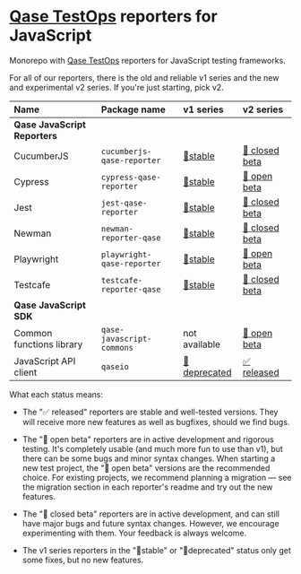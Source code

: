 # [Qase TestOps](https://qase.io) reporters for JavaScript

Monorepo with [Qase TestOps](https://qase.io) reporters for JavaScript testing frameworks.

For all of our reporters, there is the old and reliable v1 series and the new and experimental v2 series.
If you're just starting, pick v2.

| Name                          | Package name               | v1 series                                                                                  | v2 series                                                                                            |
|:------------------------------|:---------------------------|:-------------------------------------------------------------------------------------------|:-----------------------------------------------------------------------------------------------------|
| **Qase JavaScript Reporters** |
| CucumberJS                    | `cucumberjs-qase-reporter` | [🗿stable](https://github.com/qase-tms/qase-javascript/tree/master/qase-cucumberjs#readme) | [🧰 closed beta](https://github.com/qase-tms/qase-javascript/tree/main/qase-cucumberjs#readme)       |
| Cypress                       | `cypress-qase-reporter`    | [🗿stable](https://github.com/qase-tms/qase-javascript/tree/master/qase-cypress#readme)    | [🧪 open beta](https://github.com/qase-tms/qase-javascript/tree/main/qase-cypress#readme)            |
| Jest                          | `jest-qase-reporter`       | [🗿stable](https://github.com/qase-tms/qase-javascript/tree/master/qase-jest#readme)       | [🧰 closed beta](https://github.com/qase-tms/qase-javascript/tree/main/qase-jest#readme)             |
| Newman                        | `newman-reporter-qase`     | [🗿stable](https://github.com/qase-tms/qase-javascript/tree/master/qase-newman#readme)     | [🧰 closed beta](https://github.com/qase-tms/qase-javascript/tree/main/qase-newman#readme)           |
| Playwright                    | `playwright-qase-reporter` | [🗿stable](https://github.com/qase-tms/qase-javascript/tree/master/qase-playwright#readme) | [🧪 open beta](https://github.com/qase-tms/qase-javascript/tree/main/qase-playwright#readme)         |
| Testcafe                      | `testcafe-reporter-qase`   | [🗿stable](https://github.com/qase-tms/qase-javascript/tree/master/qase-testcafe#readme)   | [🧰 closed beta](https://github.com/qase-tms/qase-javascript/tree/main/qase-testcafe#readme)         |
| **Qase JavaScript SDK**       |
| Common functions library      | `qase-javascript-commons`  | not available                                                                              | [🧪 open beta](https://github.com/qase-tms/qase-javascript/tree/main/qase-javascript-commons#readme) |
| JavaScript API client         | `qaseio`                   | [🗿deprecated](https://github.com/qase-tms/qase-javascript/tree/master/qaseio#readme)      | [✅ released](https://github.com/qase-tms/qase-javascript/tree/main/qaseio#readme)                    |

What each status means:

* The "✅ released" reporters are stable and well-tested versions.
  They will receive more new features as well as bugfixes, should we find bugs.

* The "🧪 open beta" reporters are in active development and rigorous testing.
  It's completely usable (and much more fun to use than v1), but there can be some bugs and minor syntax changes.
  When starting a new test project, the "🧪 open beta" versions are the recommended choice.
  For existing projects, we recommend planning a migration — see the migration section in each
  reporter's readme and try out the new features.

* The "🧰 closed beta" reporters are in active development, and
  can still have major bugs and future syntax changes.
  However, we encourage experimenting with them.
  Your feedback is always welcome.

* The v1 series reporters in the "🗿stable" or "🗿deprecated" status only get some fixes, but no new features.
